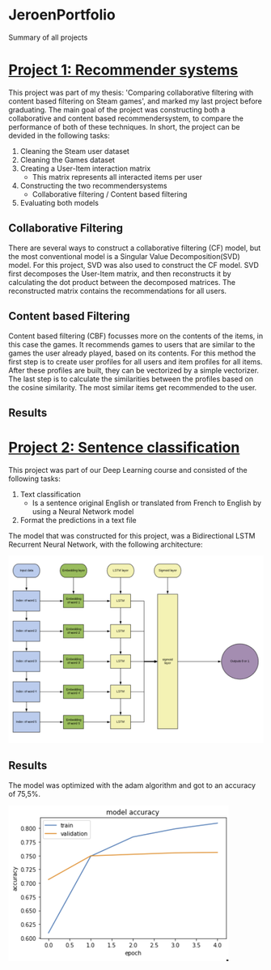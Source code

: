 # JeroenPortfolio
Summary of all projects


# [Project 1: Recommender systems]( https://github.com/JeroenSimonse/ThesisProject )

This project was part of my thesis: 'Comparing collaborative filtering with content based filtering on Steam games', and marked my last project before graduating.
The main goal of the project was constructing both a collaborative and content based recommendersystem, to compare the performance of both of these techniques. 
In short, the project can be devided in the following tasks:
1. Cleaning the Steam user dataset
2. Cleaning the Games dataset
3. Creating a User-Item interaction matrix
	* This matrix represents all interacted items per user
4. Constructing the two recommendersystems 
	* Collaborative filtering / Content based filtering
5. Evaluating both models

## Collaborative Filtering

There are several ways to construct a collaborative filtering (CF) model, but the most conventional model is a Singular Value Decomposition(SVD) model. 
For this project, SVD was also used to construct the CF model.
SVD first decomposes the User-Item matrix, and then reconstructs it by calculating the dot product between the decomposed matrices. 
The reconstructed matrix contains the recommendations for all users.

## Content based Filtering

Content based filtering (CBF) focusses more on the contents of the items, in this case the games. 
It recommends games to users that are similar to the games the user already played, based on its contents. 
For this method the first step is to create user profiles for all users and item profiles for all items. 
After these profiles are built, they can be vectorized by a simple vectorizer. 
The last step is to calculate the similarities between the profiles based on the cosine similarity. 
The most similar items get recommended to the user. 

## Results

# [Project 2: Sentence classification]( https://github.com/JeroenSimonse/DeepLearningProject )
This project was part of our Deep Learning course and consisted of the following tasks:
1. Text classification
	* Is a sentence original English or translated from French to English by using a Neural Network model
2. Format the predictions in a text file 

The model that was constructed for this project, was a Bidirectional LSTM Recurrent Neural Network, with the following architecture:

![](https://github.com/JeroenSimonse/JeroenPortfolio/blob/main/images/Model%20architecture.png)

## Results
The model was optimized with the adam algorithm and got to an accuracy of 75,5%.

![](https://github.com/JeroenSimonse/JeroenPortfolio/blob/main/images/Model%20accuracy%20DL.png)






